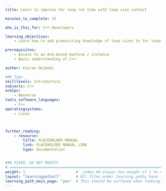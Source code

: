 ```yaml
---
title: Learn to improve for loop run time with loop size context

minutes_to_complete: 15

who_is_this_for: C++ developers

learning_objectives: 
    - Learn how to add preexisting knowledge of loop sizes to for loops

prerequisites:
    - Access to an Arm-based machine / instance
    - Basic understanding of C++

author: Kieran Hejmadi

### Tags
skilllevels: Introductory
subjects: C++
armips:
    - Neoverse
tools_software_languages:
    - C++
operatingsystems:
    - Linux



further_reading:
    - resource:
        title: PLACEHOLDER MANUAL 
        link: PLACEHOLDER MANUAL LINK
        type: documentation


### FIXED, DO NOT MODIFY
# ================================================================================
weight: 1                       # _index.md always has weight of 1 to order correctly
layout: "learningpathall"       # All files under learning paths have this same wrapper
learning_path_main_page: "yes"  # This should be surfaced when looking for related content. Only set for _index.md of learning path content.
---
```

